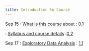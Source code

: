 ```yaml
---
title: Introduction to Course
---
```


Sep 15
: [What is this course about](#)
  : [0.1](#)
 
: [Syllabus and course details](#)
  :[0.2](#)
  
Sep 17
: [Exploratory Data Analysis](#)
  : [1.1](#)


